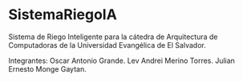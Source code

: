 # SistemaRiegoIA
Sistema de Riego Inteligente para la cátedra de Arquitectura de Computadoras de la Universidad Evangélica de El Salvador.

Integrantes:
Oscar Antonio Grande.
Lev Andrei Merino Torres.
Julian Ernesto Monge Gaytan.
